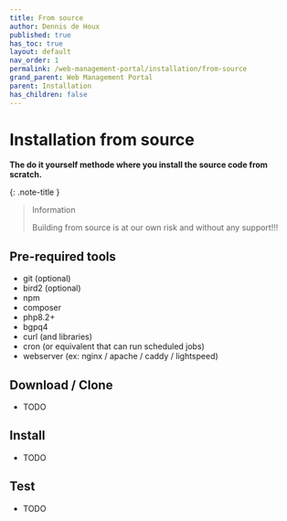 ```yaml
---
title: From source
author: Dennis de Houx
published: true
has_toc: true
layout: default
nav_order: 1
permalink: /web-management-portal/installation/from-source
grand_parent: Web Management Portal
parent: Installation
has_children: false
---
```


# Installation from source

**The do it yourself methode where you install the source code from scratch.**

{: .note-title }

> Information
>
> Building from source is at our own risk and without any support!!!

## Pre-required tools

- git (optional)
- bird2 (optional)
- npm
- composer
- php8.2+
- bgpq4
- curl (and libraries)
- cron (or equivalent that can run scheduled jobs)
- webserver (ex: nginx / apache / caddy / lightspeed)

## Download / Clone

- TODO

## Install

- TODO

## Test

- TODO
